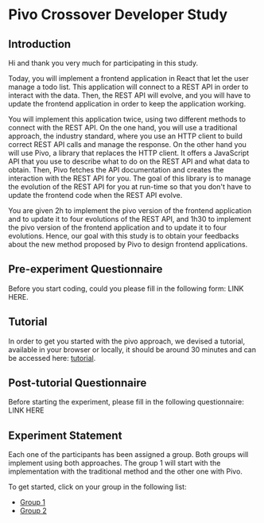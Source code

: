 # Pivo Crossover Developer Study

## Introduction

Hi and thank you very much for participating in this study.

Today, you will implement a frontend application in React that let the user manage a todo list. This application will connect to a REST API in order to interact with the data. Then, the REST API will evolve, and you will have to update the frontend application in order to keep the application working.

You will implement this application twice, using two different methods to connect with the REST API. On the one hand, you will use a traditional approach, the industry standard, where you use an HTTP client to build correct REST API calls and manage the response. On the other hand you will use Pivo, a library that replaces the HTTP client. It offers a JavaScript API that you use to describe what to do on the REST API and what data to obtain. Then, Pivo fetches the API documentation and creates the interaction with the REST API for you. The goal of this library is to manage the evolution of the REST API for you at run-time so that you don't have to update the frontend code when the REST API evolve.

You are given 2h to implement the pivo version of the frontend application and to update it to four evolutions of the REST API, and 1h30 to implement the pivo version of the frontend application and to update it to four evolutions. Hence, our goal with this study is to obtain your feedbacks about the new method proposed by Pivo to design frontend applications.

## Pre-experiment Questionnaire

Before you start coding, could you please fill in the following form: LINK HERE.

## Tutorial

In order to get you started with the pivo approach, we devised a tutorial, available in your browser or locally, it should be around 30 minutes and can be accessed here: [tutorial](https://github.com/CharlyReux/evolvable-by-design-tutorial).


## Post-tutorial Questionnaire
Before starting the experiment, please fill in the following questionnaire: LINK HERE 

## Experiment Statement

Each one of the participants has been assigned a group. Both groups will implement using both approaches. The group 1 will start with the implementation with the traditional method and the other one with Pivo.

To get started, click on your group in the following list:

- [Group 1](statements/group-1.md)
- [Group 2](statements/group-2.md)

